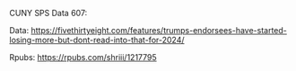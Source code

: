 CUNY SPS Data 607:

Data:
https://fivethirtyeight.com/features/trumps-endorsees-have-started-losing-more-but-dont-read-into-that-for-2024/

Rpubs:
https://rpubs.com/shriii/1217795
